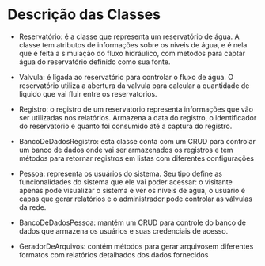 # Descrição das Classes

* Reservatório: é a classe que representa um reservatório de água. A classe tem atributos de informações sobre os niveis de água, e é nela que é feita a simulação do fluxo hidráulico, com metodos para captar água do reservatório definido como sua fonte.

* Valvula: é ligada ao reservatório para controlar o fluxo de água. O reservatório utiliza a abertura da valvula para calcular a quantidade de liquido que vai fluir entre os reservatorios.

* Registro: o registro de um reservatorio representa informações que vão ser utilizadas nos relatórios. Armazena a data do registro, o identificador do reservatorio e quanto foi consumido até a captura do registro.

* BancoDeDadosRegistro: esta classe conta com um CRUD para controlar um banco de dados onde vai ser armazenados os registros e tem métodos para retornar registros em listas com diferentes configurações

* Pessoa: representa os usuários do sistema. Seu tipo define as funcionalidades do sistema que ele vai poder acessar: o visitante apenas pode visualizar o sistema e ver os níveis de agua, o usuário é capas que gerar relatórios e o administrador pode controlar as válvulas da rede.

* BancoDeDadosPessoa: mantém um CRUD para controle do banco de dados que armazena os usuários e suas credenciais de acesso.

* GeradorDeArquivos: contém métodos para gerar arquivosem diferentes formatos com relatórios detalhados dos dados fornecidos

